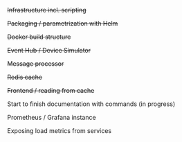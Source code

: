 ~~Infrastructure incl. scripting~~

~~Packaging / parametrization with Helm~~

~~Docker build structure~~

~~Event Hub / Device Simulator~~

~~Message processor~~

~~Redis cache~~

~~Frontend / reading from cache~~

Start to finish documentation with commands (in progress)

Prometheus / Grafana instance

Exposing load metrics from services